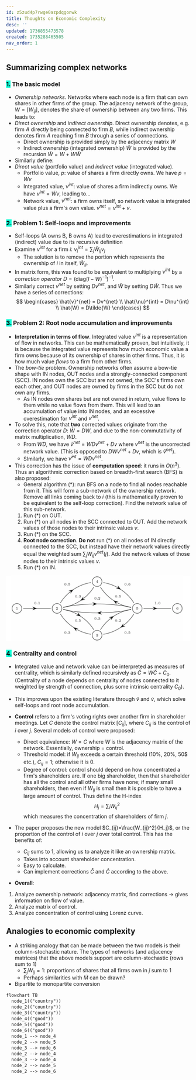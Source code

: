 ```yaml
---
id: z5zud4p7rwge0azpdqgonwk
title: Thoughts on Economic Complexity
desc: ''
updated: 1736855473578
created: 1735288465505
nav_order: 1
---
```

## Summarizing complex networks

### <span style="background-color: #12ffd7; color: black;">1.</span> The basic model
- *Ownership networks*. Networks where each node is a firm that can own shares in other firms of the group. The adjacency network of the group, $W = [W_{ij}]$, denotes the share of ownership between any two firms. This leads to:
- *Direct ownership* and *indirect ownership*. Direct ownership denotes, e.g. firm $A$ directly being connected to firm $B$, while indirect ownership denotes firm $A$ reaching firm $B$ through a series of connections. 
    - Direct ownership is provided simply by the adjacency matrix  $W$
    - Indirect ownership (integrated ownership) $\tilde{W}$ is provided by the recursion $\tilde{W} = W + W\tilde{W}$
- Similarly define:
- *Direct value* (portfolio value) and *indirect value* (integrated value).
    - Portfolio value, $p$: value of shares a firm directly owns. We have $p=Wv$ 
    - Integrated value, $\nu^{int}$: value of shares a firm indirectly owns. We have $\nu^{int} = \tilde{W}v$, leading to...
    - Network value, $v^{net}$: a firm owns itself, so network value is integrated value plus a firm's own value. $v^{net} = \nu^{int} + v$.

### <span style="background-color: #12ffd7; color: black;">2.</span> Problem 1: Self-loops and improvements
- Self-loops (A owns B, B owns A) lead to overestimations in integrated (indirect) value due to its recursive definition
- Examine $\nu^{int}$ for a firm $i$: $\nu^{int}_i = \sum_{j} \tilde{W}_{ij}v_j$
    - The solution is to remove the portion which represents the ownership of $i$ in itself, $\tilde{W}_{ii}$.
- In matrix form, this was found to be equivalent to multiplying $\nu^{int}$ by a *correction operator* $D = (\text{diag}(I-W)^{-1})^{-1}$.
- Similarly correct $v^{net}$ by setting $Dv^{net}$, and $\tilde{W}$ by setting $D\tilde{W}$. Thus we have a series of corrections:
$$
\begin{cases}
\hat{v}^{net} = Dv^{net} \\
\hat{\nu}^{int} = D\nu^{int} \\
\hat{W} = D\tilde{W}
\end{cases}
$$

### <span style="background-color: #12ffd7; color: black;">3.</span> Problem 2: Root node accumulation and improvements
- **Interpretation in terms of flow**. Integrated value $\nu^{int}$ is a representation of flow in networks. This can be mathematically proven, but intuitively, it is because the integrated value represents how much economic value a firm owns because of its ownership of shares in other firms. Thus, it is how much value *flows* to a firm from other firms.
- The *bow-tie* problem. Ownership networks often assume a bow-tie shape with IN nodes, OUT nodes and a strongly-connected component (SCC). IN nodes own the SCC but are not owned, the SCC's firms own each other, and OUT nodes are owned by firms in the SCC but do not own any firms.
    - As IN nodes own shares but are not owned in return, value flows to them while no value flows from them. This will lead to an accumulation of value into IN nodes, and an excessive overestimation for $\nu^{int}$ and $v^{net}$.
- To solve this, note that **two** corrected values originate from the correction operator $D$: $\hat{W}=DW$, and due to the non-commutativity of matrix multiplication, $WD$.
    - From $WD$, we have $\bar{v}^{net} = WDv^{net} + Dv$ where $v^{net}$ is the uncorrected network value. (This is opposed to $DWv^{net} + Dv$, which is $\hat{v}^{net}$).
    - SImilarly, we have $\bar{\nu}^{int} = WDv^{net}$.
- This correction has the issue of **computation speed**: it runs in $O(n^3)$. Thus an algorithmic correction based on breadth-first search (BFS) is also proposed:
    - General algorithm $(*)$: run BFS on a node to find all nodes reachable from it. This will form a sub-network of the ownership network. Remove all links coming back to $i$ (this is mathematically proven to be equivalent to the self-loop correction). Find the network value of this sub-network.
    1. Run $(*)$ on OUT.
    2. Run $(*)$ on all nodes in the SCC connected to OUT. Add the network values of those nodes to their intrinsic values $v$.
    3. Run $(*)$ on the SCC.
    4. **Root node correction**. **Do not** run $(*)$ on all nodes of IN directly connected to the SCC, but instead have their network values directly equal the weighted sum $\sum_{j}W_{ij}v^{net}(j)$. Add the network values of those nodes to their intrinsic values $v$.
    5. Run $(*)$ on IN.

![alt text](assets/image-3.png)

### <span style="background-color: #12ffd7; color: black;">4.</span> Centrality and control
- Integrated value and network value can be interpreted as measures of centrality, which is similarly defined recursively as 
$\tilde{C} = W\tilde{C} + C_0$. (Centrality of a node depends on centrality of nodes connected to it weighted by strength of connection, plus some intrinsic centrality $C_0$).

- This improves upon the existing literature through $\hat{v}$ and $\bar{v}$, which solve self-loops and root node accumulation.

- **Control** refers to a firm's voting rights over another firm in shareholder meetings. Let $C$ denote the control matrix $[C_{ij}]$, where $C_{ij}$ is the control of $i$ over $j$.  Several models of control were proposed:
    - Direct equivalence: $W = C$ where $W$ is the adjacency matrix of the network. Essentially, ownership = control.
    - Threshold model: if $W_{ij}$ exceeds a certain threshold (10%, 20%, 50$ etc.), $C_{ij} = 1$; otherwise it is 0.
    - Degree of control: control should depend on how concentrated a firm's shareholders are. If one big shareholder, then that shareholder has all the control and all other firms have none; if many small shareholders, then even if $W_{ij}$ is small then it is possible to have a large amount of control. Thus define the H-index
    $$
    H_{j} = \sum_{i} W_{ij}^2
    $$
    which measures the concentration of shareholders of firm $j$. 
- The paper proposes the new model $C_{ij}=\frac{W_{ij}^2}{H_j}$, or the proportion of the control of $i$ over $j$ over total control. This has the benefits of:
    - $C_{ij}$ sums to 1, allowing us to analyze it like an ownership matrix. 
    - Takes into account shareholder concentration.
    - Easy to calculate.
    - Can implement corrections $\bar{C}$ and $\hat{C}$ according to the above.
- **Overall**:
1. Analyze ownership network: adjacency matrix, find corrections -> gives information on flow of value.
2. Analyze matrix of control.
3. Analyze concentration of control using Lorenz curve.

## Analogies to economic complexity
- A striking analogy that can be made between the two models is their column-stochastic nature. The types of networks (and adjacency matrices) that the above models support are column-stochastic (rows sum to 1)
    - $\sum_j W_{ij} = 1$: proportions of shares that all firms own in $j$ sum to 1
    - Perhaps similarities with $\tilde{M}$ can be drawn?
- Bipartite to monopartite conversion
```mermaid
flowchart TB
  node_1(("country"))
  node_2(("country"))
  node_3(("country"))
  node_4(("good"))
  node_5(("good"))
  node_6(("good"))
  node_1 --> node_4
  node_2 --> node_5
  node_3 --> node_6
  node_2 --> node_4
  node_3 --> node_4
  node_2 --> node_5
  node_2 --> node_6
```